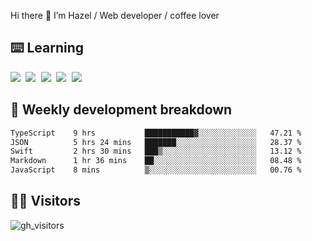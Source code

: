 
Hi there 👋 I’m Hazel / Web developer / coffee lover

## ⌨️ Learning

<samp>
 <a href="https://github.com/vuejs/core"><img src="https://api.iconify.design/logos:vue.svg" /></a>
  <a href="https://github.com/vuejs/core"><img src="https://api.iconify.design/logos:react.svg" /></a>
  <a href="https://github.com/vitejs/vite"><img src="https://api.iconify.design/logos:vitejs.svg" /></a>
  <a href="https://github.com/microsoft/TypeScript"><img src="https://api.iconify.design/logos:typescript-icon.svg" /></a> 
  <a href="https://github.com/unocss/unocss"><img src="https://api.iconify.design/logos:unocss.svg" /></a>
  

</samp>


## 🦀 Weekly development breakdown

<!--START_SECTION:waka-->

```txt
TypeScript    9 hrs           ███████████▓░░░░░░░░░░░░░   47.21 %
JSON          5 hrs 24 mins   ███████░░░░░░░░░░░░░░░░░░   28.37 %
Swift         2 hrs 30 mins   ███▒░░░░░░░░░░░░░░░░░░░░░   13.12 %
Markdown      1 hr 36 mins    ██░░░░░░░░░░░░░░░░░░░░░░░   08.48 %
JavaScript    8 mins          ▒░░░░░░░░░░░░░░░░░░░░░░░░   00.76 %
```

<!--END_SECTION:waka-->
## 👬🏻 Visitors

![gh_visitors](https://profile-counter.glitch.me/Hazel-Lin/count.svg)

